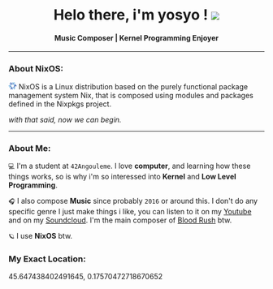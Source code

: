 <center>
<h1>Helo there, i'm yosyo ! <img src="https://cdn.discordapp.com/emojis/1128560922139574312.gif?size=96"></h1>
</center>

<h4 align='center'>
  Music Composer | Kernel Programming Enjoyer
</h4>

---------------------------------------

### About NixOS:

<img src="https://raw.githubusercontent.com/NixOS/nixos-artwork/master/logo/nix-snowflake.svg" width="16"></img> NixOS is a Linux distribution based on the purely functional package management system Nix, that is composed using modules and packages defined in the Nixpkgs project.

<i>with that said, now we can begin.</i>

---------------------------------------

### About Me:

`💻` I'm a student at `42Angouleme`. I love <b>computer</b>, and learning how these things works, so is why i'm so interessed into <b>Kernel</b> and <b>Low Level Programming</b>.

`🎧` I also compose <b>Music</b> since probably `2016` or around this. I don't do any specific genre I just make things i like, you can listen to it on my [Youtube](https://www.youtube.com/channel/UCAiYUxrqETUJCd3le3n6WCA) and on my [Soundcloud](https://soundcloud.com/yosyo). I'm the main composer of [Blood Rush](https://store.steampowered.com/app/2435870/Blood_Rush/) btw.

`🪐` I use <b>NixOS</b> btw.

### My Exact Location:

45.647438402491645, 0.17570472718670652

